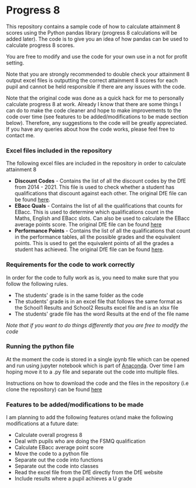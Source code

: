 # Progress 8

This repository contains a sample code of how to calculate attainment 8 scores using the Python pandas library (progress 8 calculations will be added later). The code is to give you an idea of how pandas can be used to calculate progress 8 scores.

You are free to modify and use the code for your own use in a not for profit setting.

Note that you are strongly recommended to double check your attainment 8 output excel files is outputting the correct attainment 8 scores for each pupil and cannot be held responsible if there are any issues with the code.

Note that the original code was done as a quick hack for me to personally calculate progress 8 at work. Already I know that there are some things I can do to make the code cleaner and hope to make improvements to the code over time (see features to be added/modifications to be made section below). Therefore, any suggestions to the code will be greatly appreciated. If you have any queries about how the code works, please feel free to contact me.


### Excel files included in the repository

The following excel files are included in the repository in order to calculate attainment 8

* **Discount Codes** - Contains the list of all the discount codes by the DfE from 2014 - 2021. This file is used to check whether a student has qualifications that discount against each other. The original DfE file can be found [here](https://www.gov.uk/government/publications/key-stage-4-qualifications-discount-codes-and-point-scores).
* **EBacc Quals** - Contains the list of all the qualifications that counts for EBacc. This is used to determine which qualifications count in the Maths, English and EBacc slots. Can also be used to calculate the EBacc average points score. The original DfE file can be found [here](https://www.gov.uk/government/publications/english-baccalaureate-eligible-qualifications)
* **Performance Points** - Contains the list of all the qualifications that count in the performance tables, all the possible grades and the equivalent points. This is used to get the equivalent points of all the grades a student has achieved. The original DfE file can be found [here](https://www.gov.uk/government/publications/key-stage-4-qualifications-discount-codes-and-point-scores).

### Requirements for the code to work correctly

In order for the code to fully work as is, you need to make sure that you follow the following rules. 
* The students' grade is in the same folder as the code
* The students' grade is in an excel file that follows the same format as the School1 Results and School2 Results excel file and is an xlsx file
* The students' grade file has the word Results at the end of the file name

_Note that if you want to do things differently that you are free to modify the code_

### Running the python file

At the moment the code is stored in a single ipynb file which can be opened and run using jupyter notebook which is part of [Anaconda](https://www.anaconda.com/distribution/). Over time I am hoping move it to a .py file and separate out the code into multiple files.

Instructions on how to download the code and the files in the repository (i.e clone the repository) can be found [here](https://help.github.com/en/github/creating-cloning-and-archiving-repositories/cloning-a-repository)

### Features to be added/modifications to be made

I am planning to add the following features or/and make the following modifications at a future date:
* Calculate overall progress 8
* Deal with pupils who are doing the FSMQ qualification
* Calculate EBacc average point score
* Move the code to a python file
* Separate out the code into functions
* Separate out the code into classes
* Read the excel file from the DfE directly from the DfE website
* Include results where a pupil achieves a U grade

